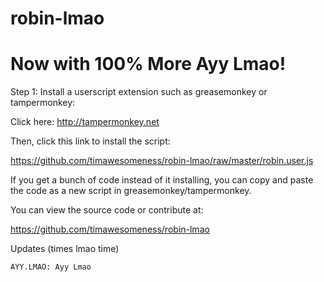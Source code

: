 # robin-lmao
# Now with 100% More Ayy Lmao!

Step 1: Install a userscript extension such as greasemonkey or tampermonkey:

Click here: http://tampermonkey.net


Then, click this link to install the script:

https://github.com/timawesomeness/robin-lmao/raw/master/robin.user.js

If you get a bunch of code instead of it installing, you can copy and paste the code as a new script in greasemonkey/tampermonkey.

You can view the source code or contribute at: 

https://github.com/timawesomeness/robin-lmao


Updates (times lmao time)

    AYY.LMAO: Ayy Lmao
